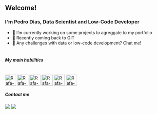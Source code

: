 ## Welcome!
### I'm Pedro Dias, Data Scientist and Low-Code Developer

- 🔭 I’m currently working on some projects to agreggate to my portfolio
- 🌱 Recently coming back to GIT
- 💬 Any challenges with data or low-code development? Chat me!

#

##### My main habilities
<div style="display: inline_block"><br>
    <img align="center" alt="Rafa-Js" height="36" width="36" src="https://img.icons8.com/external-bearicons-outline-color-bearicons/256/external-SQL-file-extension-bearicons-outline-color-bearicons.png">
  <img align="center" alt="Rafa-Js" height="36" width="36" src="https://img.icons8.com/color/48/000000/microsoft-sql-server.png">
  <img align="center" alt="Rafa-Js" height="36" width="36" src="https://img.icons8.com/color/48/000000/power-bi.png">
  <img align="center" alt="Rafa-Js" height="36" width="36" src="https://img.icons8.com/color/256/google-sheets.png">
  <img align="center" alt="Rafa-Js" height="36" width="36" src="https://img.icons8.com/color/48/000000/python--v1.png">
  <img align="center" alt="Rafa-Js" height="36" width="36" src="https://1878144943-files.gitbook.io/~/files/v0/b/gitbook-legacy-files/o/spaces%2F-M5sbzwG7CljeZdkntrL%2Favatar-1614720841290.png?generation=1614720841938773&alt=media">
</div> 
 
##### Contact me
 <div>
  <a href = "mailto:pedrodias1606@gmail.com"><img src="https://img.shields.io/badge/-Gmail-%23333?style=for-the-badge&logo=gmail&logoColor=white" target="blank"></a>
  <a href="https://www.linkedin.com/in/pgabrieltx/" target="blank"><img src="https://img.shields.io/badge/-LinkedIn-%230077B5?style=for-the-badge&logo=linkedin&logoColor=white" target="_blank"></a>
</div>
